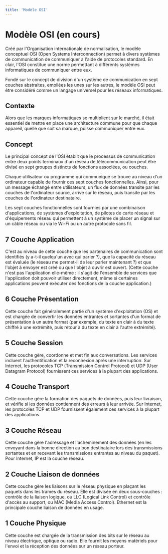 ```yaml
---
title: 'Modèle OSI'
---
```


# Modèle OSI (en cours)

Créé par l'Organisation internationale de normalisation, le modèle conceptuel OSI (Open Systems Interconnection) permet à divers systèmes de communication de communiquer à l'aide de protocoles standard. En clair, l'OSI constitue une norme permettant à différents systèmes informatiques de communiquer entre eux.

Fondé sur le concept de division d'un système de communication en sept couches abstraites, empilées les unes sur les autres, le modèle OSI peut être considéré comme un langage universel pour les réseaux informatiques.

## Contexte

Alors que les marques informatiques se multiplient sur le marché, il était essentiel de mettre en place une architecture commune pour que chaque appareil, quelle que soit sa marque, puisse communiquer entre eux.

## Concept

Le principal concept de l'OSI établit que le processus de communication entre deux points terminaux d'un réseau de télécommunication peut être divisé en sept groupes distincts de fonctions associées, ou couches.

Chaque utilisateur ou programme qui communique se trouve au niveau d'un ordinateur capable de fournir ces sept couches fonctionnelles. Ainsi, pour un message échangé entre utilisateurs, un flux de données transite par les couches de l'ordinateur source, arrive sur le réseau, puis transite par les couches de l'ordinateur destinataire.

Les sept couches fonctionnelles sont fournies par une combinaison d'applications, de systèmes d'exploitation, de pilotes de carte réseau et d'équipements réseau qui permettent à un système de placer un signal sur un câble réseau ou via le Wi-Fi ou un autre protocole sans fil.

## 7 Couche Application

C'est au niveau de cette couche que les partenaires de communication sont identifiés (y a-t-il quelqu'un avec qui parler ?), que la capacité du réseau est évaluée (le réseau me permet-il de leur parler maintenant ?) et que l'objet à envoyer est créé ou que l'objet à ouvrir est ouvert. (Cette couche n'est pas l'application elle-même : il s'agit de l'ensemble de services que l'application doit pouvoir utiliser directement, même si certaines applications peuvent exécuter des fonctions de la couche application.)

## 6 Couche Présentation

Cette couche fait généralement partie d'un système d'exploitation (OS) et est chargée de convertir les données entrantes et sortantes d'un format de présentation à un autre format (par exemple, du texte en clair à du texte chiffré à une extrémité, puis retour à du texte en clair à l'autre extrémité).

## 5 Couche Session

Cette couche gère, coordonne et met fin aux conversations. Les services incluent l'authentification et la reconnexion après une interruption. Sur Internet, les protocoles TCP (Transmission Control Protocol) et UDP (User Datagram Protocol) fournissent ces services à la plupart des applications.

## 4 Couche Transport

Cette couche gère la formation des paquets de données, puis leur livraison, et vérifie si les données contiennent des erreurs à leur arrivée. Sur Internet, les protocoles TCP et UDP fournissent également ces services à la plupart des applications.

## 3 Couche Réseau

Cette couche gère l'adressage et l'acheminement des données (en les envoyant dans la bonne direction au bon destinataire lors des transmissions sortantes et en recevant les transmissions entrantes au niveau du paquet). Pour Internet, IP est la couche réseau.

## 2 Couche Liaison de données

Cette couche gère les liaisons sur le réseau physique en plaçant les paquets dans les trames du réseau. Elle est divisée en deux sous-couches : contrôle de la liaison logique, ou LLC (Logical Link Control) et contrôle d'accès au support, ou MAC (Media Access Control). Ethernet est la principale couche liaison de données en usage.

## 1 Couche Physique

Cette couche est chargée de la transmission des bits sur le réseau au niveau électrique, optique ou radio. Elle fournit les moyens matériels pour l'envoi et la réception des données sur un réseau porteur.